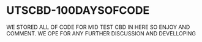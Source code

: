 # UTSCBD-100DAYSOFCODE
WE STORED ALL OF CODE FOR MID TEST CBD IN HERE SO ENJOY AND COMMENT. WE OPE FOR ANY FURTHER DISCUSSION AND DEVELLOPING
